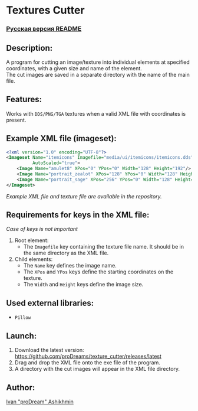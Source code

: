 # Textures Cutter

### [Русская версия README](https://github.com/proDreams/texture_cutter/blob/main/README-ru.md)

## Description:

A program for cutting an image/texture into individual elements at specified coordinates, with a given size and name of
the element.  
The cut images are saved in a separate directory with the name of the main file.

## Features:

Works with `DDS/PNG/TGA` textures when a valid XML file with coordinates is present.

## Example XML file (imageset):

```xml
<?xml version="1.0" encoding="UTF-8"?>
<Imageset Name="itemicons" Imagefile="media/ui/itemicons/itemicons.dds" NativeHorzRes="1024" NativeVertRes="768"
          AutoScaled="true">
    <Image Name="amulet8" XPos="0" YPos="0" Width="128" Height="192"/>
    <Image Name="portrait_zealot" XPos="128" YPos="0" Width="128" Height="128"/>
    <Image Name="portrait_sage" XPos="256" YPos="0" Width="128" Height="128"/>
</Imageset>
```

_Example XML file and texture file are available in the repository._

## Requirements for keys in the XML file:

_Case of keys is not important_

1. Root element:
    - The `Imagefile` key containing the texture file name. It should be in the same directory as the XML file.
2. Child elements:
    - The `Name` key defines the image name.
    - The `XPos` and `YPos` keys define the starting coordinates on the texture.
    - The `Width` and `Height` keys define the image size.

## Used external libraries:

- `Pillow`

## Launch:

1. Download the latest version: https://github.com/proDreams/texture_cutter/releases/latest
2. Drag and drop the XML file onto the exe file of the program.
3. A directory with the cut images will appear in the XML file directory.

## Author:

[Ivan "proDream" Ashikhmin](https://github.com/proDreams)
